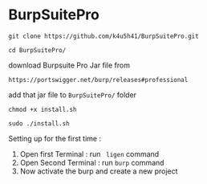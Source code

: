 # BurpSuitePro

```
git clone https://github.com/k4u5h41/BurpSuitePro.git
```
```
cd BurpSuitePro/
```
download Burpsuite Pro Jar file from
```
https://portswigger.net/burp/releases#professional 
```
add that jar file to `BurpSuitePro/` folder

```
chmod +x install.sh
```
```
sudo ./install.sh
```
Setting up for the first time :

1. Open first Terminal : run ` ligen` command
2. Open Second Terminal : run `burp` command
3. Now activate the burp and create a new project
